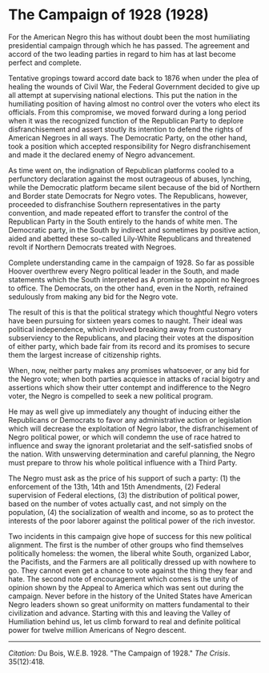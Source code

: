 <!--
title:   The Campaign of 1928
author:  Du Bois, W.E.B.
journal: The Crisis
year:    1928
volume:  35
issue:   12
pages:   418
-->

# The Campaign of 1928 (1928)

For the American Negro this has without doubt been the most humiliating presidential campaign through which he has passed. The agreement and accord of the two leading parties in regard to him has at last become perfect and complete. 

Tentative gropings toward accord date back to 1876 when under the plea of healing the wounds of Civil War, the Federal Government decided to give up all attempt at supervising national elections. This put the nation in the humiliating position of having almost no control over the voters who elect its officials. From this compromise, we moved forward during a long period when it was the recognized function of the Republican Party to deplore disfranchisement and assert stoutly its intention to defend the rights of American Negroes in all ways. The Democratic Party, on the other hand, took a position which accepted responsibility for Negro disfranchisement and made it the declared enemy of Negro advancement. 

As time went on, the indignation of Republican platforms cooled to a perfunctory declaration against the most outrageous of abuses, lynching, while the Democratic platform became silent because of the bid of Northern and Border state Democrats for Negro votes. The Republicans, however, proceeded to disfranchise Southern representatives in the party convention, and made repeated effort to transfer the control of the Republican Party in the South entirely to the hands of white men. The Democratic party, in the South by indirect and sometimes by positive action, aided and abetted these so-called Lily-White Republicans and threatened revolt if Northern Democrats treated with Negroes. 

Complete understanding came in the campaign of 1928. So far as possible Hoover overthrew every Negro political leader in the South, and made statements which the South interpreted as A promise to appoint no Negroes to office. The Democrats, on the other hand, even in the North, refrained sedulously from making any bid for the Negro vote. 

The result of this is that the political strategy which thoughtful Negro voters have been pursuing for sixteen years comes to naught. Their ideal was political independence, which involved breaking away from customary subserviency to the Republicans, and placing their votes at the disposition of either party, which bade fair from its record and its promises to secure them the largest increase of citizenship rights. 

When, now, neither party makes any promises whatsoever, or any bid for the Negro vote; when both parties acquiesce in attacks of racial bigotry and assertions which show their utter contempt and indifference to the Negro voter, the Negro is compelled to seek a new political program. 

He may as well give up immediately any thought of inducing either the Republicans or Democrats to favor any administrative action or legislation which will decrease the exploitation of Negro labor, the disfranchisement of Negro political power, or which will condemn the use of race hatred to influence and sway the ignorant proletariat and the self-satisfied snobs of the nation. With unswerving determination and careful planning, the Negro must prepare to throw his whole political influence with a Third Party. 

The Negro must ask as the price of his support of such a party: (1) the enforcement of the 13th, 14th and 15th Amendments, (2) Federal supervision of Federal elections, (3) the distribution of political power, based on the number of votes actually cast, and not simply on the population, (4) the socialization of wealth and income, so as to protect the interests of the poor laborer against the political power of the rich investor. 

Two incidents in this campaign give hope of success for this new political alignment. The first is the number of other groups who find themselves politically homeless: the women, the liberal white South, organized Labor, the Pacifists, and the Farmers are all politically dressed up with nowhere to go. They cannot even get a chance to vote against the thing they fear and hate. The second note of encouragement which comes is the unity of opinion shown by the Appeal to America which was sent out during the campaign. Never before in the history of the United States have American Negro leaders shown so great uniformity on matters fundamental to their civilization and advance. Starting with this and leaving the Valley of Humiliation behind us, let us climb forward to real and definite political power for twelve million Americans of Negro descent. 

______________
*Citation:* Du Bois, W.E.B. 1928. "The Campaign of 1928." *The Crisis*. 35(12):418.
